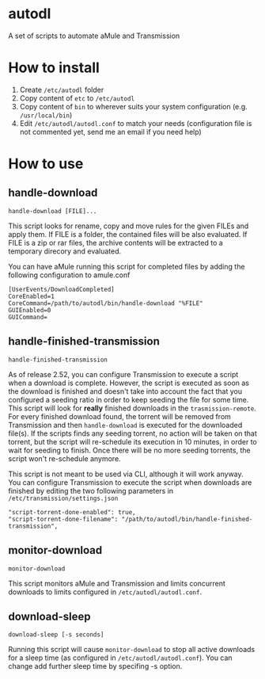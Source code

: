 autodl
======

A set of scripts to automate aMule and Transmission

# How to install #

1. Create `/etc/autodl` folder
2. Copy content of `etc` to `/etc/autodl`
3. Copy content of `bin` to wherever suits your system configuration (e.g. `/usr/local/bin`)
4. Edit `/etc/autodl/autodl.conf` to match your needs (configuration file is not commented yet, send me an email if you need help)

# How to use #

## handle-download ##

`handle-download [FILE]...`

This script looks for rename, copy and move rules for the given FILEs and apply them. If FILE is a folder, 
the contained files will be also evaluated. If FILE is a zip or rar files, the archive contents will be extracted
to a temporary direcory and evaluated. 

You can have aMule running this script for completed files by adding the following configuration to amule.conf

    [UserEvents/DownloadCompleted]
    CoreEnabled=1
    CoreCommand=/path/to/autodl/bin/handle-download "%FILE"
    GUIEnabled=0
    GUICommand=

## handle-finished-transmission ##

`handle-finished-transmission`

As of release 2.52, you can configure Transmission to execute a script when a download is complete. However, the
script is executed as soon as the download is finished and doesn't take into account the fact that you configured
a seeding ratio in order to keep seeding the file for some time. This script will look for **really** finished
downloads in the `trasmission-remote`. For every finished download found, the torrent will be removed from Transmission
and then `handle-download` is executed for the downloaded file(s). If the scripts finds any seeding torrent, no 
action will be taken on that torrent, but the script will re-schedule its execution in 10 minutes, in order to wait for 
seeding to finish. Once there will be no more seeding torrents, the script won't re-schedule anymore.

This script is not meant to be used via CLI, although it will work anyway. You can configure Transmission to execute
the script when downloads are finished by editing the two following parameters in `/etc/transmission/settings.json`

    "script-torrent-done-enabled": true, 
    "script-torrent-done-filename": "/path/to/autodl/bin/handle-finished-transmission", 
    
## monitor-download ##

`monitor-download`

This script monitors aMule and Transmission and limits concurrent downloads to limits configured in 
`/etc/autodl/autodl.conf`.

## download-sleep ##

`download-sleep [-s seconds]`

Running this script will cause `monitor-download` to stop all active downloads for a sleep time (as configured
in `/etc/autodl/autodl.conf`). You can change add further sleep time by specifing -s option.
